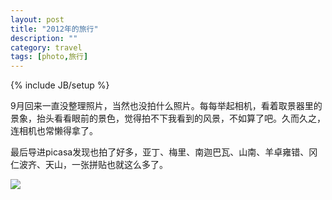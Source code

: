 ```yaml
---
layout: post
title: "2012年的旅行"
description: ""
category: travel 
tags: [photo,旅行]
---
```

{% include JB/setup %}

9月回来一直没整理照片，当然也没拍什么照片。每每举起相机，看着取景器里的景象，抬头看看眼前的景色，觉得拍不下我看到的风景，不如算了吧。久而久之，连相机也常懒得拿了。

最后导进picasa发现也拍了好多，亚丁、梅里、南迦巴瓦、山南、羊卓雍错、冈仁波齐、天山，一张拼贴也就这么多了。
<div><img src="http://img5.douban.com/view/photo/photo/public/p1792635909.jpg"/></div>


